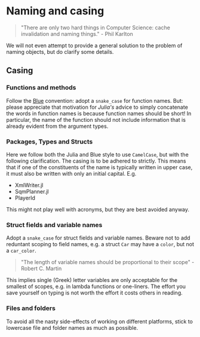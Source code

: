 # Naming and casing

> "There are only two hard things in Computer Science: cache invalidation and naming things." - Phil Karlton

We will not even attempt to provide a general solution to the problem of naming objects, but do clarify some details.

## Casing
### Functions and methods
Follow the [Blue](https://github.com/invenia/BlueStyle#function-naming) convention: adopt a `snake_case` for function names. 
But: please appreciate that motivation for _Julia's_ advice to simply concatenate the words in function names is because function names should be short!
In particular, the name of the function should not include information that is already evident from the argument types.

### Packages, Types and Structs
Here we follow both the Julia and Blue style to use `CamelCase`, but with the following clarification.
The casing is to be adhered to strictly. 
This means that if one of the constituents of the name is typically written in upper case, it must also be written with only an initial capital. 
E.g.
- XmlWriter.jl
- SqmPlanner.jl
- PlayerId

This might not play well with acronyms, but they are best avoided anyway.

### Struct fields and variable names
Adopt a `snake_case` for struct fields and variable names.
Beware not to add reduntant scoping to field names, e.g. a struct `Car` may have a `color`, but not a `car_color`. 

> "The length of variable names should be proportional to their scope" - Robert C. Martin

This implies single (Greek) letter variables are only acceptable for the smallest of scopes, e.g. in lambda functions or one-liners.
The effort you save yourself on typing is not worth the effort it costs others in reading.

### Files and folders
To avoid all the nasty side-effects of working on different platforms, stick to lowercase file and folder names as much as possible.
